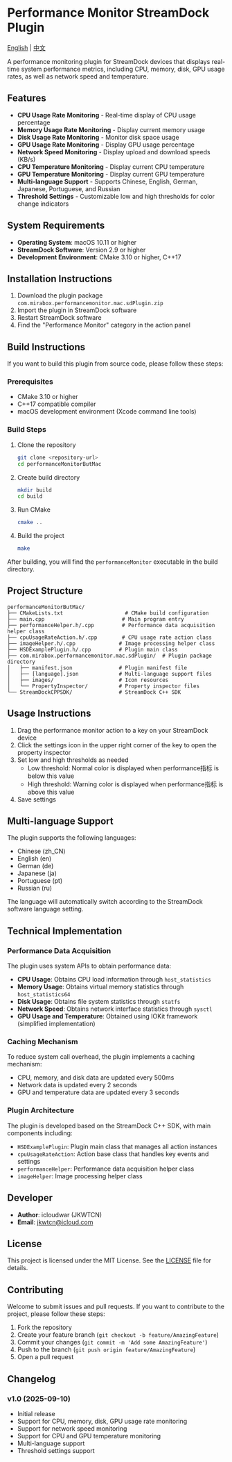 # Performance Monitor StreamDock Plugin

[English](README.md) |  [中文](README_CN.md)

A performance monitoring plugin for StreamDock devices that displays real-time system performance metrics, including CPU, memory, disk, GPU usage rates, as well as network speed and temperature.

## Features

- **CPU Usage Rate Monitoring** - Real-time display of CPU usage percentage
- **Memory Usage Rate Monitoring** - Display current memory usage
- **Disk Usage Rate Monitoring** - Monitor disk space usage
- **GPU Usage Rate Monitoring** - Display GPU usage percentage
- **Network Speed Monitoring** - Display upload and download speeds (KB/s)
- **CPU Temperature Monitoring** - Display current CPU temperature
- **GPU Temperature Monitoring** - Display current GPU temperature
- **Multi-language Support** - Supports Chinese, English, German, Japanese, Portuguese, and Russian
- **Threshold Settings** - Customizable low and high thresholds for color change indicators

## System Requirements

- **Operating System**: macOS 10.11 or higher
- **StreamDock Software**: Version 2.9 or higher
- **Development Environment**: CMake 3.10 or higher, C++17

## Installation Instructions

1. Download the plugin package `com.mirabox.performancemonitor.mac.sdPlugin.zip`
2. Import the plugin in StreamDock software
3. Restart StreamDock software
4. Find the "Performance Monitor" category in the action panel

## Build Instructions

If you want to build this plugin from source code, please follow these steps:

### Prerequisites

- CMake 3.10 or higher
- C++17 compatible compiler
- macOS development environment (Xcode command line tools)

### Build Steps

1. Clone the repository
   ```bash
   git clone <repository-url>
   cd performanceMonitorButMac
   ```

2. Create build directory
   ```bash
   mkdir build
   cd build
   ```

3. Run CMake
   ```bash
   cmake ..
   ```

4. Build the project
   ```bash
   make
   ```

After building, you will find the `performanceMonitor` executable in the build directory.

## Project Structure

```
performanceMonitorButMac/
├── CMakeLists.txt                    # CMake build configuration
├── main.cpp                         # Main program entry
├── performanceHelper.h/.cpp         # Performance data acquisition helper class
├── cpuUsageRateAction.h/.cpp        # CPU usage rate action class
├── imageHelper.h/.cpp              # Image processing helper class
├── HSDExamplePlugin.h/.cpp         # Plugin main class
├── com.mirabox.performancemonitor.mac.sdPlugin/  # Plugin package directory
│   ├── manifest.json               # Plugin manifest file
│   ├── [language].json             # Multi-language support files
│   ├── images/                     # Icon resources
│   └── PropertyInspector/          # Property inspector files
└── StreamDockCPPSDK/               # StreamDock C++ SDK
```

## Usage Instructions

1. Drag the performance monitor action to a key on your StreamDock device
2. Click the settings icon in the upper right corner of the key to open the property inspector
3. Set low and high thresholds as needed
   - Low threshold: Normal color is displayed when performance指标 is below this value
   - High threshold: Warning color is displayed when performance指标 is above this value
4. Save settings

## Multi-language Support

The plugin supports the following languages:

- Chinese (zh_CN)
- English (en)
- German (de)
- Japanese (ja)
- Portuguese (pt)
- Russian (ru)

The language will automatically switch according to the StreamDock software language setting.

## Technical Implementation

### Performance Data Acquisition

The plugin uses system APIs to obtain performance data:

- **CPU Usage**: Obtains CPU load information through `host_statistics`
- **Memory Usage**: Obtains virtual memory statistics through `host_statistics64`
- **Disk Usage**: Obtains file system statistics through `statfs`
- **Network Speed**: Obtains network interface statistics through `sysctl`
- **GPU Usage and Temperature**: Obtained using IOKit framework (simplified implementation)

### Caching Mechanism

To reduce system call overhead, the plugin implements a caching mechanism:

- CPU, memory, and disk data are updated every 500ms
- Network data is updated every 2 seconds
- GPU and temperature data are updated every 3 seconds

### Plugin Architecture

The plugin is developed based on the StreamDock C++ SDK, with main components including:

- `HSDExamplePlugin`: Plugin main class that manages all action instances
- `cpuUsageRateAction`: Action base class that handles key events and settings
- `performanceHelper`: Performance data acquisition helper class
- `imageHelper`: Image processing helper class

## Developer

- **Author**: icloudwar (JKWTCN)
- **Email**: jkwtcn@icloud.com

## License

This project is licensed under the MIT License. See the [LICENSE](LICENSE) file for details.

## Contributing

Welcome to submit issues and pull requests. If you want to contribute to the project, please follow these steps:

1. Fork the repository
2. Create your feature branch (`git checkout -b feature/AmazingFeature`)
3. Commit your changes (`git commit -m 'Add some AmazingFeature'`)
4. Push to the branch (`git push origin feature/AmazingFeature`)
5. Open a pull request

## Changelog

### v1.0 (2025-09-10)
- Initial release
- Support for CPU, memory, disk, GPU usage rate monitoring
- Support for network speed monitoring
- Support for CPU and GPU temperature monitoring
- Multi-language support
- Threshold settings support